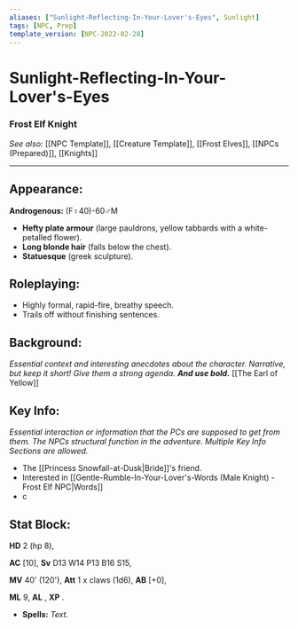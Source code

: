 ```yaml
---
aliases: ["Sunlight-Reflecting-In-Your-Lover's-Eyes", Sunlight]
tags: [NPC, Prep]
template_version: [NPC-2022-02-28]
---
```

# Sunlight-Reflecting-In-Your-Lover's-Eyes
### Frost Elf Knight
*See also:* [[NPC Template]], [[Creature Template]], [[Frost Elves]], [[NPCs (Prepared)]], [[Knights]]
___
## **Appearance**: 
**Androgenous:** (F♀️40)-60♂️M
- **Hefty plate armour** (large pauldrons, yellow tabbards with a white-petalled flower).
- **Long blonde hair** (falls below the chest).
- **Statuesque** (greek sculpture).

## **Roleplaying**: 
- Highly formal, rapid-fire, breathy speech.
- Trails off without finishing sentences.

## **Background**: 
*Essential context and interesting anecdotes about the character. Narrative, but keep it short! Give them a strong agenda. **And use bold.***
[[The Earl of Yellow]]

## **Key Info**:
*Essential interaction or information that the PCs are supposed to get from them. The NPCs structural function in the adventure. Multiple Key Info Sections are allowed.*
- The [[Princess Snowfall-at-Dusk|Bride]]'s friend.
- Interested in [[Gentle-Rumble-In-Your-Lover's-Words (Male Knight) - Frost Elf NPC|Words]]
- c

## **Stat Block**: 

**HD** 2 (hp 8),

**AC** [10], 
**Sv** D13 W14 P13 B16 S15, 

**MV** 40' (120'),
**Att** 1 x claws (1d6), **AB** [+0],

**ML** 9, **AL** , **XP** .

- **Spells:** *Text.*